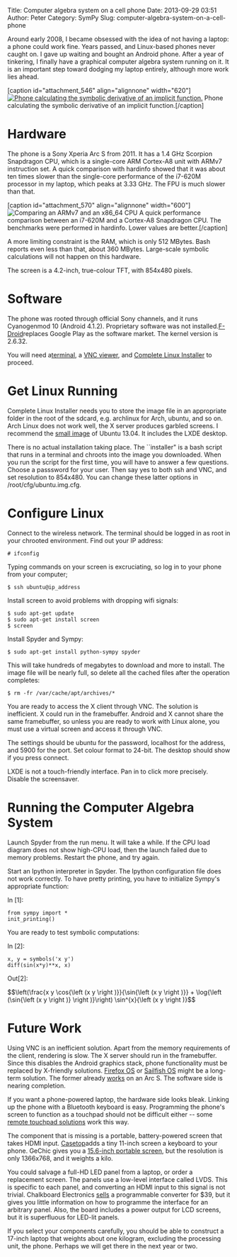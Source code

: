 Title: Computer algebra system on a cell phone
Date: 2013-09-29 03:51
Author: Peter
Category: SymPy
Slug: computer-algebra-system-on-a-cell-phone

Around early 2008, I became obsessed with the idea of not having a
laptop: a phone could work fine. Years passed, and Linux-based phones
never caught on. I gave up waiting and bought an Android phone. After a
year of tinkering, I finally have a graphical computer algebra system
running on it. It is an important step toward dodging my laptop
entirely, although more work lies ahead.

[caption id="attachment\_546" align="alignnone" width="620"][![Phone
calculating the symbolic derivative of an implicit
function.](http://peterwittek.com/wp-content/uploads/2013/09/spyder_on_phone-1024x538.jpg)](http://peterwittek.com/wp-content/uploads/2013/09/spyder_on_phone.jpg)
Phone calculating the symbolic derivative of an implicit
function.[/caption]

Hardware
========

The phone is a Sony Xperia Arc S from 2011. It has a 1.4 GHz Scorpion
Snapdragon CPU, which is a single-core ARM Cortex-A8 unit with ARMv7
instruction set. A quick comparison with hardinfo showed that it was
about ten times slower than the single-core performance of the i7-620M
processor in my laptop, which peaks at 3.33 GHz. The FPU is much slower
than that.

[caption id="attachment\_570" align="alignnone" width="600"]![Comparing
an ARMv7 and an x86\_64
CPU](http://peterwittek.com/wp-content/uploads/2013/09/benchmark.png) A
quick performance comparison between an i7-620M and a Cortex-A8
Snapdragon CPU. The benchmarks were performed in hardinfo. Lower values
are better.[/caption]

A more limiting constraint is the RAM, which is only 512 MBytes. Bash
reports even less than that, about 360 MBytes. Large-scale symbolic
calculations will not happen on this hardware.

The screen is a 4.2-inch, true-colour TFT, with 854x480 pixels.

Software
========

The phone was rooted through official Sony channels, and it runs
Cyanogenmod 10 (Android 4.1.2). Proprietary software was not
installed.[F-Droid](https://f-droid.org/ "F-Droid")replaces Google Play
as the software market. The kernel version is 2.6.32.

You will need
a[terminal](https://f-droid.org/repository/browse/?fdfilter=terminal&fdid=jackpal.androidterm "Terminal Emulator"),
a [VNC
viewer](https://f-droid.org/repository/browse/?fdfilter=vnc&fdid=android.androidVNC "androidVNC"),
and [Complete Linux
Installer](http://sourceforge.net/projects/linuxonandroid/files/App/ "Complete Linux Installer")
to proceed.

Get Linux Running
=================

Complete Linux Installer needs you to store the image file in an
appropriate folder in the root of the sdcard, e.g. archlinux for Arch,
ubuntu, and so on. Arch Linux does not work well, the X server produces
garbled screens. I recommend the [small
image](http://sourceforge.net/projects/linuxonandroid/files/Ubuntu/13.04/Small/ "Ubuntu ARM small")
of Ubuntu 13.04. It includes the LXDE desktop.

There is no actual installation taking place. The \`\`installer" is a
bash script that runs in a terminal and chroots into the image you
downloaded. When you run the script for the first time, you will have to
answer a few questions. Choose a passsword for your user. Then say yes
to both ssh and VNC, and set resolution to 854x480. You can change these
latter options in /root/cfg/ubuntu.img.cfg.

Configure Linux
===============

Connect to the wireless network. The terminal should be logged in as
root in your chrooted environment. Find out your IP address:

<div class="highlight">

    # ifconfig

</div>

Typing commands on your screen is excruciating, so log in to your phone
from your computer;

<div class="highlight">

    $ ssh ubuntu@ip_address

</div>

Install screen to avoid problems with dropping wifi signals:

<div class="highlight">

    $ sudo apt-get update
    $ sudo apt-get install screen
    $ screen

</div>

Install Spyder and Sympy:

<div class="highlight">

    $ sudo apt-get install python-sympy spyder

</div>

This will take hundreds of megabytes to download and more to install.
The image file will be nearly full, so delete all the cached files after
the operation completes:

<div class="highlight">

    $ rm -fr /var/cache/apt/archives/*

</div>

You are ready to access the X client through VNC. The solution is
inefficient. X could run in the framebuffer. Android and X cannot share
the same framebuffer, so unless you are ready to work with Linux alone,
you must use a virtual screen and access it through VNC.

The settings should be ubuntu for the password, localhost for the
address, and 5900 for the port. Set colour format to 24-bit. The desktop
should show if you press connect.

LXDE is not a touch-friendly interface. Pan in to click more precisely.
Disable the screensaver.

Running the Computer Algebra System
===================================

Launch Spyder from the run menu. It will take a while. If the CPU load
diagram does not show high-CPU load, then the launch failed due to
memory problems. Restart the phone, and try again.

Start an Ipython interpreter in Spyder. The Ipython configuration file
does not work correctly. To have pretty printing, you have to initialize
Sympy's appropriate function:

<div class="cell border-box-sizing code_cell rendered">

<div class="input">

<div class="prompt input_prompt">

In [1]:

</div>

<div class="inner_cell">

<div class="input_area">

<div class="highlight">

    from sympy import *
    init_printing()

</div>

</div>

</div>

</div>

</div>

You are ready to test symbolic computations:

<div class="cell border-box-sizing code_cell rendered">

<div class="input">

<div class="prompt input_prompt">

In [2]:

</div>

<div class="inner_cell">

<div class="input_area">

<div class="highlight">

    x, y = symbols('x y')
    diff(sin(x*y)**x, x)

</div>

</div>

</div>

</div>

<div class="output_wrapper">

<div class="output">

<div class="output_area">

<div class="prompt output_prompt">

Out[2]:

</div>

<div class="output_latex output_subarea output_pyout">

\$\$\\left(\\frac{x y \\cos{\\left (x y \\right )}}{\\sin{\\left (x y
\\right )}} + \\log{\\left (\\sin{\\left (x y \\right )} \\right
)}\\right) \\sin\^{x}{\\left (x y \\right )}\$\$

</div>

</div>

</div>

</div>

</div>

Future Work
===========

Using VNC is an inefficient solution. Apart from the memory requirements
of the client, rendering is slow. The X server should run in the
framebuffer. Since this disables the Android graphics stack, phone
functionality must be replaced by X-friendly solutions. [Firefox
OS](https://www.mozilla.org/en-US/firefox/os/ "Firefox OS") or [Sailfish
OS](https://sailfishos.org/ "Sailfish OS") might be a long-term
solution. The former already
[works](http://neuralassembly.blogspot.jp/2013/06/xperia-arcxperia-rayfirefox-os.html "Xperia Arc running Firefox OS")
on an Arc S. The software side is nearing completion.

If you want a phone-powered laptop, the hardware side looks bleak.
Linking up the phone with a Bluetooth keyboard is easy. Programming the
phone's screen to function as a touchpad should not be difficult
either -- some [remote touchpad
solutions](http://www.remotedroid.net/ "RemoteDroid") work this way.

The component that is missing is a portable, battery-powered screen that
takes HDMI input. [Casetop](http://livi-design.com/ "Casetop")adds a
tiny 11-inch screen a keyboard to your phone. GeChic gives you a
[15.6-inch portable
screen](http://www.gechic.com/product_help_en.asp?s=6 "On-Lap 2501M"),
but the resolution is only 1366x768, and it weights a kilo.

You could salvage a full-HD LED panel from a laptop, or order a
replacement screen. The panels use a low-level interface called LVDS.
This is specific to each panel, and converting an HDMI input to this
signal is not trivial. Chalkboard Electronics
[sells](http://www.chalk-elec.com/?page_id=1280 "LVDS LCD interface board")
a programmable converter for \$39, but it gives you little information
on how to programme the interface for an arbitrary panel. Also, the
board includes a power output for LCD screens, but it is superfluous for
LED-lit panels.

If you select your components carefully, you should be able to construct
a 17-inch laptop that weights about one kilogram, excluding the
processing unit, the phone. Perhaps we will get there in the next year
or two.

